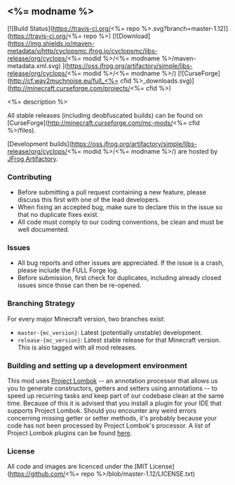 ## <%= modname %>

[![Build Status](https://travis-ci.org/<%= repo %>.svg?branch=master-1.12)](https://travis-ci.org/<%= repo %>)
[![Download](https://img.shields.io/maven-metadata/v/http/cyclopsmc.jfrog.io/cyclopsmc/libs-release/org/cyclops/<%= modid %>/<%= modname %>/maven-metadata.xml.svg) ](https://oss.jfrog.org/artifactory/simple/libs-release/org/cyclops/<%= modid %>/<%= modname %>/)
[![CurseForge](http://cf.way2muchnoise.eu/full_<%= cfid %>_downloads.svg)](http://minecraft.curseforge.com/projects/<%= cfid %>)

<%= description %>

All stable releases (including deobfuscated builds) can be found on [CurseForge](http://minecraft.curseforge.com/mc-mods/<%= cfid %>/files).

[Development builds](https://oss.jfrog.org/artifactory/simple/libs-release/org/cyclops/<%= modid %>/<%= modname %>/) are hosted by [JFrog Artifactory](https://www.jfrog.com/artifactory/).

### Contributing
* Before submitting a pull request containing a new feature, please discuss this first with one of the lead developers.
* When fixing an accepted bug, make sure to declare this in the issue so that no duplicate fixes exist.
* All code must comply to our coding conventions, be clean and must be well documented.

### Issues
* All bug reports and other issues are appreciated. If the issue is a crash, please include the FULL Forge log.
* Before submission, first check for duplicates, including already closed issues since those can then be re-opened.

### Branching Strategy

For every major Minecraft version, two branches exist:

* `master-{mc_version}`: Latest (potentially unstable) development.
* `release-{mc_version}`: Latest stable release for that Minecraft version. This is also tagged with all mod releases.

### Building and setting up a development environment

This mod uses [Project Lombok](http://projectlombok.org/) -- an annotation processor that allows us you to generate constructors, getters and setters using annotations -- to speed up recurring tasks and keep part of our codebase clean at the same time. Because of this it is advised that you install a plugin for your IDE that supports Project Lombok. Should you encounter any weird errors concerning missing getter or setter methods, it's probably because your code has not been processed by Project Lombok's processor. A list of Project Lombok plugins can be found [here](http://projectlombok.org/download.htm).

### License
All code and images are licenced under the [MIT License](https://github.com/<%= repo %>/blob/master-1.12/LICENSE.txt)
